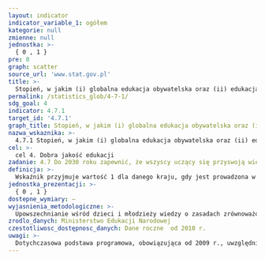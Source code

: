 ```yaml
---
layout: indicator
indicator_variable_1: ogółem
kategorie: null
zmienne: null
jednostka: >-
  { 0 , 1 }
pre: 0
graph: scatter
source_url: 'www.stat.gov.pl'
title: >-
  Stopień, w jakim (i) globalna edukacja obywatelska oraz (ii) edukacja na rzecz zrównoważonego rozwoju, w tym na rzecz równości płci i praw człowieka, są włączane na wszystkich poziomach do (a) krajowych polityk edukacyjnych, (b) programów nauczania, (c) kształcenia nauczycieli oraz ( d) oceny studentów
permalink: /statistics_glob/4-7-1/
sdg_goal: 4
indicator: 4.7.1
target_id: '4.7.1'
graph_title: Stopień, w jakim (i) globalna edukacja obywatelska oraz (ii) edukacja na rzecz zrównoważonego rozwoju, w tym na rzecz równości płci i praw człowieka, są włączane na wszystkich poziomach do (a) krajowych polityk edukacyjnych, (b) programów nauczania, (c) kształcenia nauczycieli oraz ( d) oceny studentów
nazwa_wskaznika: >-
  4.7.1 Stopień, w jakim (i) globalna edukacja obywatelska oraz (ii) edukacja na rzecz zrównoważonego rozwoju, w tym na rzecz równości płci i praw człowieka, są włączane na wszystkich poziomach do (a) krajowych polityk edukacyjnych, (b) programów nauczania, (c) kształcenia nauczycieli oraz ( d) oceny studentów
cel: >-
  cel 4. Dobra jakość edukacji
zadanie: 4.7 Do 2030 roku zapewnić, że wszyscy uczący się przyswoją wiedzę i nabędą umiejętności potrzebne do promowania zrównoważonego rozwoju, w tym między innymi przez edukację na rzecz zrównoważonego rozwoju i zrównoważonego stylu życia, praw człowieka, równości płci, promowania kultury pokoju i niestosowania przemocy, globalnego obywatelstwa oraz docenienia różnorodności kulturowej i wkładu kultury w zrównoważony rozwój
definicja: >-
  Wskaźnik przyjmuje wartość 1 dla danego kraju, gdy jest prowadzona w nim edukacja w zakresie zrównoważonego rozwoju, z uwględnieniem edukacji na rzecz równości płci i praw człowieka oraz zagadnienia te są ujęte: w krajowej polityce edukacji, w programie nauczania, w edukacji nauczycieli, w ocenianiu uczniów.
jednostka_prezentacji: >-
  { 0 , 1 }
dostepne_wymiary: –
wyjasnienia_metodologiczne: >-
  Upowszechnianie wśród dzieci i młodzieży wiedzy o zasadach zrównoważonego rozwoju oraz kształtowanie postaw sprzyjających jego wdrażaniu w skali lokalnej, krajowej i globalnej jest zagwarantowane ustawowo (art. 1 pkt 11 ustawy o systemie oświaty - Dz. U. z 2016 r. poz. 1943, z późn. zm.).Minister do spraw oświaty i wychowania określa podstawy programowe, które stanowią obowiązkowe zestawy celów i treści nauczania, w tym umiejętności, opisane w formie ogólnych i szczegółowych wymagań dotyczących wiedzy i umiejętności, które powinien posiadać uczeń po zakończeniu określonego etapu edukacyjnego oraz zadania wychowawcze szkoły.cele kształcenia i treści nauczania dotyczące zrównoważonego rozwoju są realizowane zgodnie z podstawą programową uregulowaną w rozporządzeniu Ministra Edukacji Narodowej z dnia 27 sierpnia 2012 r. w sprawie podstawy programowej wychowania przedszkolnego oraz kształcenia ogólnego w poszczególnych typach szkół (Dz. U. z 2012 r. poz. 977, z 2014 r. poz. 803 oraz z 2016 r. poz. 895).Począwszy od roku szkolnego 2017/2018, w szkołach podstawowych oraz w szkołach branżowych I stopnia będzie stosowana podstawa programowa uregulowana w rozporządzeniu Ministra Edukacji Narodowej z dnia 14 lutego 2017 r. w sprawie podstawy programowej wychowania przedszkolnego oraz podstawy programowej kształcenia ogólnego dla szkoły podstawowej, w tym dla uczniów z niepełnosprawnością intelektualną w stopniu umiarkowanym lub znacznym, kształcenia ogólnego dla branżowej szkoły I stopnia, kształcenia ogólnego dla szkoły specjalnej przysposabiającej do pracy oraz kształcenia ogólnego dla szkoły policealnej (Dz. U. z 2017 r. poz. 356).
zrodlo_danych: Ministerstwo Edukacji Narodowej
czestotliwosc_dostępnosc_danych: Dane roczne  od 2010 r.
uwagi: >-
  Dotychczasowa podstawa programowa, obowiązująca od 2009 r., uwzględnia cele kształcenia oraz treści nauczania z zakresu zrównoważonego rozwoju.Kształtowanie kompetencji społecznych i obywatelskich uczniów, z naciskiem na rozwijanie odpowiedzialnej postawy obywatelskiej oraz edukacja ekologiczna, w tym realizacja zagadnień dotyczących zmian klimatu, są prowadzone w ramach zajęć: historia, wiedza o społeczeństwie, przyroda, biologia, chemia, etyka.W związku z reformą oświaty - wprowadzaną, począwszy od 2017 r. - zmienia się struktura szkolnictwa, a w konsekwencji opracowywane są nowe podstawy programowe. Nowa podstawa programowa dla 8-letniej szkoły podstawowej, która zacznie obowiązywać od roku szk. 2017/2018, wskazuje cele kształcenia i treści nauczania z zakresu edukacji społecznej i obywatelskiej oraz edukacji ekologicznej. W dokumencie zaznacza się wprowadzenie uczniów w świat wartości (np. współpraca, solidarność, budowanie relacji społecznych), wychowanie dzieci i młodzieży w duchu szacunku dla drugiego człowieka i środowiska przyrodniczego, w tym upowszechnienie wiedzy o zasadach zrównoważonego rozwoju. Przedmiotowe treści zostaną odpowiednio rozszerzone w podstawach programowych dla szkół ponadpodstawowych.
---
```


